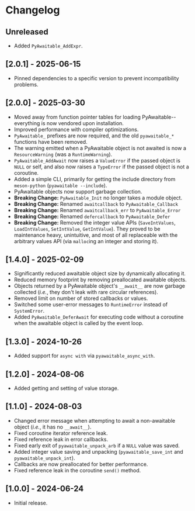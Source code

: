 # Changelog

## Unreleased

-   Added `PyAwaitable_AddExpr`.

## [2.0.1] - 2025-06-15

-   Pinned dependencies to a specific version to prevent incompatibility problems.

## [2.0.0] - 2025-03-30

-   Moved away from function pointer tables for loading PyAwaitable--everything is now vendored upon installation.
-   Improved performance with compiler optimizations.
-   `PyAwaitable_` prefixes are now required, and the old `pyawaitable_*` functions have been removed.
-   The warning emitted when a PyAwaitable object is not awaited is now a `ResourceWarning` (was a `RuntimeWarning`).
-   `PyAwaitable_AddAwait` now raises a `ValueError` if the passed object is `NULL` or self, and also now raises a `TypeError` if the passed object is not a coroutine.
-   Added a simple CLI, primarily for getting the include directory from `meson-python` (`pyawaitable --include`).
-   PyAwaitable objects now support garbage collection.
-   **Breaking Change:** `PyAwaitable_Init` no longer takes a module object.
-   **Breaking Change:** Renamed `awaitcallback` to `PyAwaitable_Callback`
-   **Breaking Change:** Renamed `awaitcallback_err` to `PyAwaitable_Error`
-   **Breaking Change:** Renamed `defercallback` to `PyAwaitable_Defer`
-   **Breaking Change:** Removed the integer value APIs (`SaveIntValues`, `LoadIntValues`, `SetIntValue`, `GetIntValue`). They proved to be maintenance heavy, unintuitive, and most of all replaceable with the arbitrary values API (via `malloc`ing an integer and storing it).

## [1.4.0] - 2025-02-09

-   Significantly reduced awaitable object size by dynamically allocating it.
-   Reduced memory footprint by removing preallocated awaitable objects.
-   Objects returned by a PyAwaitable object's `__await__` are now garbage collected (_i.e._, they don't leak with rare circular references).
-   Removed limit on number of stored callbacks or values.
-   Switched some user-error messages to `RuntimeError` instead of `SystemError`.
-   Added `PyAwaitable_DeferAwait` for executing code without a coroutine when the awaitable object is called by the event loop.

## [1.3.0] - 2024-10-26

-   Added support for `async with` via `pyawaitable_async_with`.

## [1.2.0] - 2024-08-06

-   Added getting and setting of value storage.

## [1.1.0] - 2024-08-03

-   Changed error message when attempting to await a non-awaitable object (_i.e._, it has no `__await__`).
-   Fixed coroutine iterator reference leak.
-   Fixed reference leak in error callbacks.
-   Fixed early exit of `pyawaitable_unpack_arb` if a `NULL` value was saved.
-   Added integer value saving and unpacking (`pyawaitable_save_int` and `pyawaitable_unpack_int`).
-   Callbacks are now preallocated for better performance.
-   Fixed reference leak in the coroutine `send()` method.

## [1.0.0] - 2024-06-24

-   Initial release.
